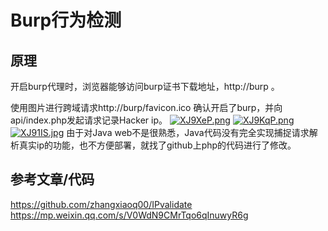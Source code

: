 # Burp行为检测
## 原理
开启burp代理时，浏览器能够访问burp证书下载地址，http://burp 。

使用图片进行跨域请求http://burp/favicon.ico 确认开启了burp，并向api/index.php发起请求记录Hacker ip。
[![XJ9XeP.png](https://s1.ax1x.com/2022/06/01/XJ9XeP.png)](https://imgtu.com/i/XJ9XeP)
[![XJ9KqP.png](https://s1.ax1x.com/2022/06/01/XJ9KqP.png)](https://imgtu.com/i/XJ9KqP)
[![XJ91IS.jpg](https://s1.ax1x.com/2022/06/01/XJ91IS.jpg)](https://imgtu.com/i/XJ91IS)
由于对Java web不是很熟悉，Java代码没有完全实现捕捉请求解析真实ip的功能，也不方便部署，就找了github上php的代码进行了修改。

## 参考文章/代码
https://github.com/zhangxiaoq00/IPvalidate
https://mp.weixin.qq.com/s/V0WdN9CMrTqo6qInuwyR6g
